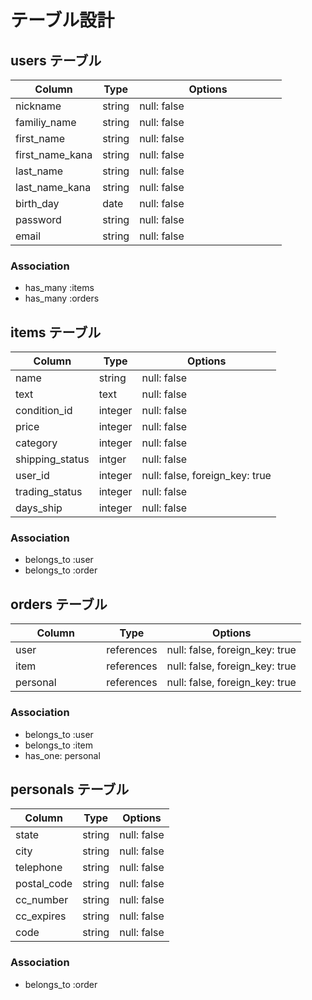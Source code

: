 # テーブル設計

## users テーブル

| Column          | Type       | Options                       |
| --------------- | -----------| ----------------------------- |
| nickname        | string     | null: false                   |
| familiy_name    | string     | null: false                   |
| first_name      | string     | null: false                   |
| first_name_kana | string     | null: false                   |
| last_name       | string     | null: false                   |
| last_name_kana  | string     | null: false                   |
| birth_day       | date       | null: false                   |
| password        | string     | null: false　　　　　　　　　    |
| email           | string     | null: false 　　　　　　　　　   |

### Association
- has_many :items
- has_many :orders

## items テーブル

| Column          | Type       | Options                       |
| --------------- | ---------- | ----------------------------- |
| name            | string     | null: false                   |
| text            | text       | null: false                   |
| condition_id    | integer    | null: false                   |
| price           | integer    | null: false                   |
| category        | integer    | null: false                   |
| shipping_status | intger     | null: false                   |
| user_id         | integer    | null: false, foreign_key: true|
| trading_status  | integer    | null: false                   |
| days_ship       | integer    | null: false                   |


### Association
- belongs_to :user
- belongs_to :order

## orders テーブル

| Column        | Type       | Options                        |
| ------------- | ---------- | ------------------------------ |
| user　　　　　　| references | null: false, foreign_key: true |
| item     　　　| references | null: false, foreign_key: true |
| personal      | references | null: false, foreign_key: true |

### Association
- belongs_to :user
- belongs_to :item
- has_one: personal

## personals テーブル

| Column                  | Type   | Options                  |
| ----------------------- | ------ | ------------------------ |
| state                   | string | null: false              |
| city                    | string | null: false              |
| telephone               | string | null: false              |
| postal_code             | string | null: false              |
| cc_number               | string | null: false              |
| cc_expires              | string | null: false              |
| code                    | string | null: false              |

### Association
- belongs_to :order

